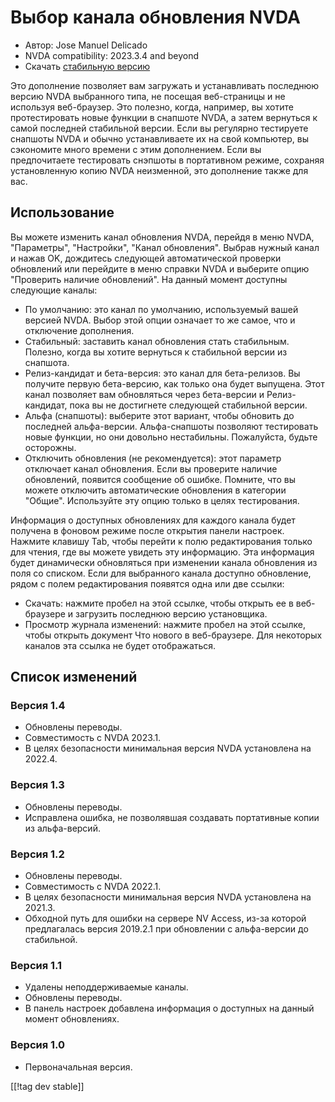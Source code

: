 # Выбор канала обновления NVDA #

* Автор: Jose Manuel Delicado
* NVDA compatibility: 2023.3.4 and beyond
* Скачать [стабильную версию][1]

Это дополнение позволяет вам загружать и устанавливать последнюю версию NVDA
выбранного типа, не посещая веб-страницы и не используя веб-браузер. Это
полезно, когда, например, вы хотите протестировать новые функции в снапшоте
NVDA, а затем вернуться к самой последней стабильной версии. Если вы
регулярно тестируете снапшоты NVDA и обычно устанавливаете их на свой
компьютер, вы сэкономите много времени с этим дополнением. Если вы
предпочитаете тестировать снэпшоты в портативном режиме, сохраняя
установленную копию NVDA неизменной, это дополнение также для вас.

## Использование

Вы можете изменить канал обновления NVDA, перейдя в меню NVDA, "Параметры",
"Настройки", "Канал обновления". Выбрав нужный канал и нажав OK, дождитесь
следующей автоматической проверки обновлений или перейдите в меню справки
NVDA и выберите опцию "Проверить наличие обновлений". На данный момент
доступны следующие каналы:

* По умолчанию: это канал по умолчанию, используемый вашей версией
  NVDA. Выбор этой опции означает то же самое, что и отключение дополнения.
* Стабильный: заставить канал обновления стать стабильным. Полезно, когда вы
  хотите вернуться к стабильной версии из снапшота.
* Релиз-кандидат и бета-версия: это канал для бета-релизов. Вы получите
  первую бета-версию, как только она будет выпущена. Этот канал позволяет
  вам обновляться через бета-версии и Релиз-кандидат, пока вы не достигнете
  следующей стабильной версии.
* Альфа (снапшоты): выберите этот вариант, чтобы обновить до последней
  альфа-версии. Альфа-снапшоты позволяют тестировать новые функции, но они
  довольно нестабильны. Пожалуйста, будьте осторожны.
* Отключить обновления (не рекомендуется): этот параметр отключает канал
  обновления. Если вы проверите наличие обновлений, появится сообщение об
  ошибке. Помните, что вы можете отключить автоматические обновления в
  категории "Общие". Используйте эту опцию только в целях тестирования.

Информация о доступных обновлениях для каждого канала будет получена в
фоновом режиме после открытия панели настроек. Нажмите клавишу Tab, чтобы
перейти к полю редактирования только для чтения, где вы можете увидеть эту
информацию. Эта информация будет динамически обновляться при изменении
канала обновления из поля со списком. Если для выбранного канала доступно
обновление, рядом с полем редактирования появятся одна или две ссылки:

* Скачать: нажмите пробел на этой ссылке, чтобы открыть ее в веб-браузере и
  загрузить последнюю версию установщика.
* Просмотр журнала изменений: нажмите пробел на этой ссылке, чтобы открыть
  документ Что нового в веб-браузере. Для некоторых каналов эта ссылка не
  будет отображаться.

## Список изменений

### Версия 1.4

* Обновлены переводы.
* Совместимость с NVDA 2023.1.
* В целях безопасности минимальная версия NVDA установлена на 2022.4.

### Версия 1.3

* Обновлены переводы.
* Исправлена ошибка, не позволявшая создавать портативные копии из
  альфа-версий.

### Версия 1.2

* Обновлены переводы.
* Совместимость с NVDA 2022.1.
* В целях безопасности минимальная версия NVDA установлена на 2021.3.
* Обходной путь для ошибки на сервере NV Access, из-за которой предлагалась
  версия 2019.2.1 при обновлении с альфа-версии до стабильной.

### Версия 1.1

* Удалены неподдерживаемые каналы.
* Обновлены переводы.
* В панель настроек добавлена информация о доступных на данный момент
  обновлениях.

### Версия 1.0

* Первоначальная версия.

[[!tag dev stable]]

[1]: https://www.nvaccess.org/addonStore/legacy?file=updateChannel
